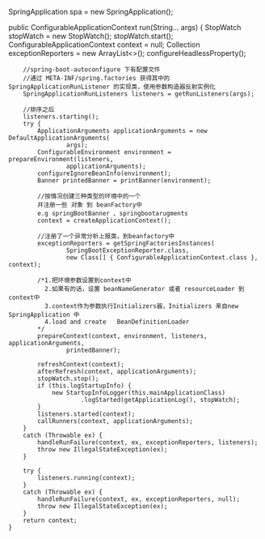 
SpringApplication spa = new SpringApplication();


public ConfigurableApplicationContext run(String... args) {
		StopWatch stopWatch = new StopWatch();
		stopWatch.start();
		ConfigurableApplicationContext context = null;
		Collection<SpringBootExceptionReporter> exceptionReporters = new ArrayList<>();
		configureHeadlessProperty();
		
		//spring-boot-autoconfigure 下有配置文件
		//通过 META-INF/spring.factories 获得其中的 SpringApplicationRunListener 的实现类，使用参数构造器反射实例化
		SpringApplicationRunListeners listeners = getRunListeners(args);
		
		//排序之后
		listeners.starting();
		try {
			ApplicationArguments applicationArguments = new DefaultApplicationArguments(
					args);
			ConfigurableEnvironment environment = prepareEnvironment(listeners,
					applicationArguments);
			configureIgnoreBeanInfo(environment);
			Banner printedBanner = printBanner(environment);
			
			//按情况创建三种类型的环境中的一个
		    并注册一些 对象 到 beanFactory中
		    e.g springBootBanner 、springbootarugments
			context = createApplicationContext();
			
			//注册了一个异常分析上报类，到beanfactory中
			exceptionReporters = getSpringFactoriesInstances(
					SpringBootExceptionReporter.class,
					new Class[] { ConfigurableApplicationContext.class }, context);
					
			/*1.把环境参数设置到context中
			  2.如果有的话，设置 beanNameGenerator 或者 resourceLoader 到context中
			  3.context作为参数执行Initializers器，Initializers 来自new SpringApplication 中
			  4.load and create   BeanDefinitionLoader
			*/ 
			prepareContext(context, environment, listeners, applicationArguments,
					printedBanner);
            
			refreshContext(context);
			afterRefresh(context, applicationArguments);
			stopWatch.stop();
			if (this.logStartupInfo) {
				new StartupInfoLogger(this.mainApplicationClass)
						.logStarted(getApplicationLog(), stopWatch);
			}
			listeners.started(context);
			callRunners(context, applicationArguments);
		}
		catch (Throwable ex) {
			handleRunFailure(context, ex, exceptionReporters, listeners);
			throw new IllegalStateException(ex);
		}

		try {
			listeners.running(context);
		}
		catch (Throwable ex) {
			handleRunFailure(context, ex, exceptionReporters, null);
			throw new IllegalStateException(ex);
		}
		return context;
	}